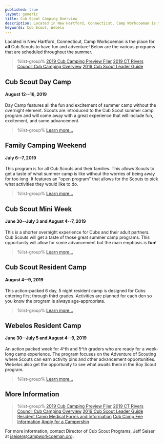 ```yaml
---
published: true
layout: generic
title: Cub Scout Camping Overview
description: Located in New Hartford, Connecticut, Camp Workcoeman is the place for all Cub Scouts to have fun and adventure! Contained are the various programs that are scheduled throughout the summer.
keywords: Cub Scout, Webelo
---
```


Located in New Hartford, Connecticut, Camp Workcoeman is the place for **all**
Cub Scouts to have fun and adventure! Below are the various programs that are
scheduled throughout the summer.

> %list-group%
> <a href="{{ site.url }}/pdf/2019/2019-cub-scout-flier.pdf" class="list-group-item">2019 Cub Camping Preview Flier</a>
> <a href="{{ site.url }}/pdf/2019/2019-crc-cub.pdf" class="list-group-item">2019 CT Rivers Council Cub Camping Overview</a>
> <a href="{{ site.url }}/pdf/2019/2019-cub-leader-guide.pdf" class="list-group-item">2019 Cub Scout Leader Guide</a>

## Cub Scout Day Camp

#### August 12--16, 2019

Day Camp features all the fun and excitement of summer camp without the
overnight element. Scouts are introduced to the Cub Scout summer camp program
and will come away with a great experience that will include fun, excitement,
and some advancement.

> %list-group%
> <a href="{{ site.url }}/cub-scouts/day-camp/" class="list-group-item">Learn more&hellip;</a>

## Family Camping Weekend

#### July 6--7, 2019

This program is for all Cub Scouts and their families. This allows Scouts to
get a taste of what summer camp is like without the worries of being away for
too long. It features an "open program" that allows for the Scouts to pick what
activities they would like to do.

> %list-group%
> <a href="{{ site.url }}/cub-scouts/family-weekend/" class="list-group-item">Learn more&hellip;</a>

## Cub Scout Mini Week

#### June 30--July 3 and August 4--7, 2019

This is a shorter overnight experience for Cubs and their adult partners. Cub
Scouts will get a taste of those great summer camp programs. This opportunity
will allow for some advancement but the main emphasis is **fun**!

> %list-group%
> <a href="{{ site.url }}/cub-scouts/mini-week/" class="list-group-item">Learn more&hellip;</a>

## Cub Scout Resident Camp

#### August 4--9, 2019

This action-packed 6 day, 5 night resident camp is designed for Cubs entering
first through third grades. Activities are planned for each den so you know the
program is always age-appropriate.

> %list-group%
> <a href="{{ site.url }}/cub-scouts/cub-resident-camp/" class="list-group-item">Learn more&hellip;</a>

## Webelos Resident Camp

#### June 30--July 5 and August 4--9, 2019

An action packed week for 4^th and 5^th graders who are ready for a week-long
camp experience. The program focuses on the Adventure of Scouting where Scouts
can earn activity pins and other advancement opportunities. Webelos also get
the opportunity to see what awaits them in the Boy Scout program.

> %list-group%
> <a href="{{ site.url }}/cub-scouts/webelos-resident-camp/" class="list-group-item">Learn more&hellip;</a>

## More Information

> %list-group%
> <a href="{{ site.url }}/pdf/2019/2019-cub-scout-flier.pdf" class="list-group-item">2019 Cub Camping Preview Flier</a>
> <a href="{{ site.url }}/pdf/2019/2019-crc-cub.pdf" class="list-group-item">2019 CT Rivers Council Cub Camping Overview</a>
> <a href="{{ site.url }}/pdf/2019/2019-cub-leader-guide.pdf" class="list-group-item">2019 Cub Scout Leader Guide</a>
> <a href="{{ site.url }}/summer-camp/forms/medical-form-info/" class="list-group-item">Resident Camp Medical Forms and Information</a>
> <a href="{{ site.url }}/cub-scouts/fees/" class="list-group-item">Cub Camp Fee Information</a>
> <a href="{{ site.url }}/scouts-bsa/fees/camperships/" class="list-group-item">Apply for a Campership</a>

For more information, contact Director of Cub Scout Programs, Jeff Seiser at
[jseiser@campworkcoeman.org](mailto:jseiser@campworkcoeman.org).
